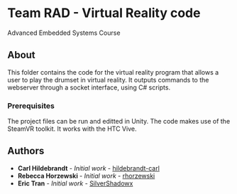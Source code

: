 # Team RAD - Virtual Reality code

Advanced Embedded Systems Course

## About

This folder contains the code for the virtual reality program that allows a user to play the drumset in virtual reality. It outputs commands to the webserver through a socket interface, using C# scripts.

### Prerequisites

The project files can be run and editted in Unity. The code makes use of the SteamVR toolkit. It works with the HTC Vive.


## Authors

* **Carl Hildebrandt** - *Initial work* - [hildebrandt-carl](https://github.com/hildebrandt-carl)
* **Rebecca Horzewski** - *Initial work* - [rhorzewski](https://github.com/rhorzewski)
* **Eric Tran** - *Initial work* - [SilverShadowx](https://github.com/SilverShadowx)


